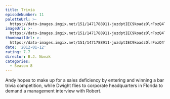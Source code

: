 ```yaml
---
title: Trivia
episodeNumber: 11
paletteUrl: >-
  https://dato-images.imgix.net/151/1471788911-juzdptIEC9koadzOlrFozQ4T0Sp.jpg?auto=enhance&ch=DPR%2CWidth&palette=json
imageUrl: >-
  https://dato-images.imgix.net/151/1471788911-juzdptIEC9koadzOlrFozQ4T0Sp.jpg?auto=compress%2Cformat&ch=DPR%2CWidth&w=500
thumbnailUrl: >-
  https://dato-images.imgix.net/151/1471788911-juzdptIEC9koadzOlrFozQ4T0Sp.jpg?auto=enhance&ch=DPR%2CWidth&fit=crop&fm=jpg&h=280&w=500
date: '2012-01-12'
rating: 7.7
director: B.J. Novak
categories:
  - Season 8
---
```


Andy hopes to make up for a sales deficiency by entering and winning a bar trivia competition, while Dwight flies to corporate headquarters in Florida to demand a management interview with Robert.